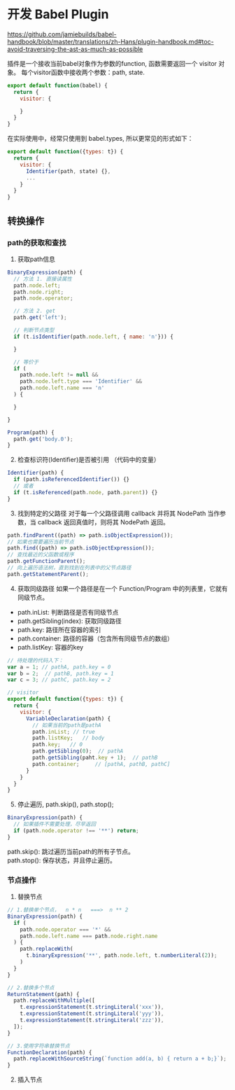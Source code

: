 # 开发 Babel Plugin
https://github.com/jamiebuilds/babel-handbook/blob/master/translations/zh-Hans/plugin-handbook.md#toc-avoid-traversing-the-ast-as-much-as-possible

插件是一个接收当前babel对象作为参数的function, 函数需要返回一个 visitor 对象。
每个visitor函数中接收两个参数：path, state. 
```js
export default function(babel) {
  return {
    visitor: {

    }
  }
}
```
在实际使用中，经常只使用到 babel.types, 所以更常见的形式如下：
```js
export default function({types: t}) {
  return {
    visitor: {
      Identifier(path, state) {},
      ...
    }
  }
}
```
## 转换操作
### path的获取和查找
1. 获取path信息
```js
BinaryExpression(path) {
  // 方法 1. 直接读属性
  path.node.left;
  path.node.right;
  path.node.operator;

  // 方法 2. get
  path.get('left');

  // 判断节点类型
  if (t.isIdentifier(path.node.left, { name: 'n'})) {

  }

  // 等价于
  if (
    path.node.left != null &&
    path.node.left.type === 'Identifier' &&
    path.node.left.name === 'n'
  ) {

  }

}

Program(path) {
  path.get('body.0');
}

```
2. 检查标识符(Identifier)是否被引用 （代码中的变量）
```js
Identifier(path) {
  if (path.isReferencedIdentifier()) {}
  // 或者
  if (t.isReferenced(path.node, path.parent)) {}
}

```
3. 找到特定的父路径
对于每一个父路径调用 callback 并将其 NodePath 当作参数，当 callback 返回真值时，则将其 NodePath 返回。
```js
path.findParent((path) => path.isObjectExpression());
// 如果也需要遍历当前节点
path.find((path) => path.isObjectExpression());
// 查找最近的父函数或程序
path.getFunctionParent();
// 向上遍历语法树，直到找到在列表中的父节点路径
path.getStatementParent();
```
4. 获取同级路径
如果一个路径是在一个 Function/Program 中的列表里，它就有同级节点。
* path.inList: 判断路径是否有同级节点
* path.getSibling(index): 获取同级路径
* path.key: 路径所在容器的索引
* path.container: 路径的容器（包含所有同级节点的数组）
* path.listKey: 容器的key
```js
// 待处理的代码入下：
var a = 1; // pathA, path.key = 0
var b = 2;  // pathB, path.key = 1
var c = 3; // pathC, path.key = 2

// visitor
export default function({types: t}) {
  return {
    visitor: {
      VariableDeclaration(path) {
        // 如果当前的path是pathA
        path.inList; // true
        path.listKey;   // body
        path.key;   // 0
        path.getSibling(0);  // pathA
        path.getSibling(paht.key + 1);  // pathB
        path.container;     // [pathA, pathB, pathC]
      }
    }
  }
}
```
5. 停止遍历, path.skip(), path.stop();
```js
BinaryExpression(path) {
  // 如果插件不需要处理，尽早返回
  if (path.node.operator !== '**') return;
}
```
path.skip(): 跳过遍历当前path的所有子节点。   
path.stop(): 保存状态，并且停止遍历。
### 节点操作
1. 替换节点
```js
// 1.替换单个节点，  n * n   ===>  n ** 2
BinaryExpression(path) {
  if (
    path.node.operator === '*' &&
    path.node.left.name === path.node.right.name
  ) {
    path.replaceWith(
      t.binaryExpression('**', path.node.left, t.numberLiteral(2));
    )
  }
}

// 2.替换多个节点
ReturnStatement(path) {
  path.replaceWithMultiple([
    t.expressionStatement(t.stringLiteral('xxx')),
    t.expressionStatement(t.stringLiteral('yyy')),
    t.expressionStatement(t.stringLiteral('zzz')),
  ]);
}

// 3.使用字符串替换节点
FunctionDeclaration(path) {
  path.replaceWithSourceString(`function add(a, b) { return a + b;}`);
}

```
2. 插入节点
```js


```